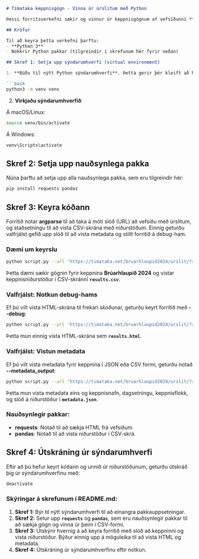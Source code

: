 ```markdown
# Tímataka keppnisgögn - Vinna úr úrslitum með Python

Þessi forritsverkefni sækir og vinnur úr keppnisgögnum af vefsíðunni **tímataka.net**. Það notar reglulegar segðir til að vinna úr staðsetningu, BIB-númeri, nafni og keppnistíma keppenda og vistar þau í CSV-skrá.

## Kröfur

Til að keyra þetta verkefni þarftu:
- **Python 3**
- Nokkrir Python pakkar (tilgreindir í skrefunum hér fyrir neðan)

## Skref 1: Setja upp sýndarumhverfi (virtual environment)

1. **Búðu til nýtt Python sýndarumhverfi**. Þetta gerir þér kleift að halda öllum ósamræmdum pakkaversjónum á hreinu.

```bash
python3 -m venv venv
```

2. **Virkjaðu sýndarumhverfið**:

Á macOS/Linux:

```bash
source venv/bin/activate
```

Á Windows:

```bash
venv\Scripts\activate
```

## Skref 2: Setja upp nauðsynlega pakka

Núna þarftu að setja upp alla nauðsynlega pakka, sem eru tilgreindir hér:

```bash
pip install requests pandas
```

## Skref 3: Keyra kóðann

Forritið notar **argparse** til að taka á móti slóð (URL) að vefsíðu með úrslitum, og staðsetningu til að vista CSV-skrána með niðurstöðum. Einnig geturðu valfrjálst gefið upp slóð til að vista metadata og stillt forritið á debug-ham.

### Dæmi um keyrslu

```bash
python script.py --url 'https://timataka.net/bruarhlaupid2024/urslit/?race=2&cat=m&age_from=18&age_to=39' --output results.csv
```

Þetta dæmi sækir gögnin fyrir keppnina **Brúarhlaupið 2024** og vistar keppnisniðurstöður í CSV-skránni **`results.csv`**.

### Valfrjálst: Notkun debug-hams

Ef þú vilt vista HTML-skrána til frekari skoðunar, geturðu keyrt forritið með **--debug**:

```bash
python script.py --url 'https://timataka.net/bruarhlaupid2024/urslit/?race=2&cat=m&age_from=18&age_to=39' --output results.csv --debug
```

Þetta mun einnig vista HTML-skrána sem **`results.html`**.

### Valfrjálst: Vistun metadata

Ef þú vilt vista metadata fyrir keppnina í JSON eða CSV formi, geturðu notað **--metadata_output**:

```bash
python script.py --url 'https://timataka.net/bruarhlaupid2024/urslit/?race=2&cat=m&age_from=18&age_to=39' --output results.csv --metadata_output metadata.json
```

Þetta mun vista metadata eins og keppnisnafn, dagsetningu, keppnisflokk, og slóð á niðurstöður í **`metadata.json`**.

### Nauðsynlegir pakkar:

- **requests**: Notað til að sækja HTML frá vefsíðum.
- **pandas**: Notað til að vista niðurstöður í CSV-skrá.

## Skref 4: Útskráning úr sýndarumhverfi

Eftir að þú hefur keyrt kóðann og unnið úr niðurstöðunum, geturðu útskráð þig úr sýndarumhverfinu með:

```bash
deactivate
```



### Skýringar á skrefunum í **README.md**:
1. **Skref 1:** Býr til nýtt sýndarumhverfi til að einangra pakkauppsetningar.
2. **Skref 2:** Setur upp **`requests`** og **`pandas`**, sem eru nauðsynlegir pakkar til að sækja gögn og vinna úr þeim í CSV-formi.
3. **Skref 3:** Útskýrir hvernig á að keyra forritið með slóð að keppninni og vista niðurstöður. Býður einnig upp á möguleika til að vista HTML og metadata.
4. **Skref 4:** Útskráning úr sýndarumhverfinu eftir notkun.